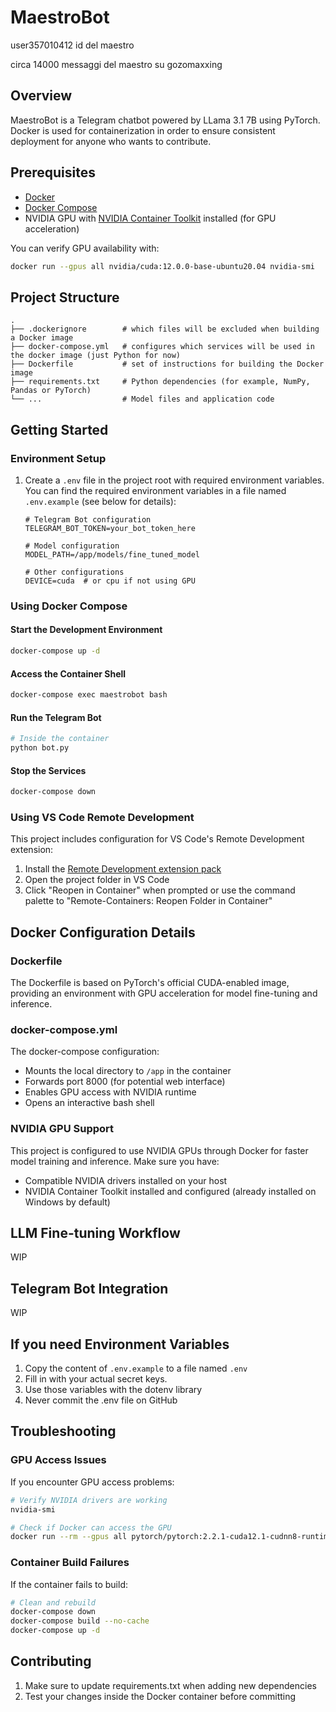 # MaestroBot
user357010412 id del maestro

circa 14000 messaggi del maestro su gozomaxxing

## Overview
MaestroBot is a Telegram chatbot powered by LLama 3.1 7B using PyTorch. Docker is used for containerization in order to ensure consistent deployment for anyone who wants to contribute.

## Prerequisites
- [Docker](https://docs.docker.com/get-docker/)
- [Docker Compose](https://docs.docker.com/compose/install/)
- NVIDIA GPU with [NVIDIA Container Toolkit](https://docs.nvidia.com/datacenter/cloud-native/container-toolkit/install-guide.html) installed (for GPU acceleration)

You can verify GPU availability with:

```bash
docker run --gpus all nvidia/cuda:12.0.0-base-ubuntu20.04 nvidia-smi
```

## Project Structure
```
.
├── .dockerignore        # which files will be excluded when building a Docker image
├── docker-compose.yml   # configures which services will be used in the docker image (just Python for now)
├── Dockerfile           # set of instructions for building the Docker image
├── requirements.txt     # Python dependencies (for example, NumPy, Pandas or PyTorch)
└── ...                  # Model files and application code
```

## Getting Started

### Environment Setup
1. Create a `.env` file in the project root with required environment variables. You can find the required environment variables in a file named `.env.example` (see below for details):
   ```
   # Telegram Bot configuration
   TELEGRAM_BOT_TOKEN=your_bot_token_here
   
   # Model configuration
   MODEL_PATH=/app/models/fine_tuned_model
   
   # Other configurations
   DEVICE=cuda  # or cpu if not using GPU
   ```

### Using Docker Compose

#### Start the Development Environment
```bash
docker-compose up -d
```

#### Access the Container Shell
```bash
docker-compose exec maestrobot bash
```

#### Run the Telegram Bot
```bash
# Inside the container
python bot.py
```

#### Stop the Services
```bash
docker-compose down
```

### Using VS Code Remote Development
This project includes configuration for VS Code's Remote Development extension:

1. Install the [Remote Development extension pack](https://marketplace.visualstudio.com/items?itemName=ms-vscode-remote.vscode-remote-extensionpack)
2. Open the project folder in VS Code
3. Click "Reopen in Container" when prompted or use the command palette to "Remote-Containers: Reopen Folder in Container"

## Docker Configuration Details

### Dockerfile
The Dockerfile is based on PyTorch's official CUDA-enabled image, providing an environment with GPU acceleration for model fine-tuning and inference.

### docker-compose.yml
The docker-compose configuration:
- Mounts the local directory to `/app` in the container
- Forwards port 8000 (for potential web interface)
- Enables GPU access with NVIDIA runtime
- Opens an interactive bash shell

### NVIDIA GPU Support
This project is configured to use NVIDIA GPUs through Docker for faster model training and inference. Make sure you have:
- Compatible NVIDIA drivers installed on your host
- NVIDIA Container Toolkit installed and configured (already installed on Windows by default)

## LLM Fine-tuning Workflow
WIP

## Telegram Bot Integration
WIP

## If you need Environment Variables

1. Copy the content of `.env.example` to a file named `.env`
2. Fill in with your actual secret keys.
3. Use those variables with the dotenv library
4. Never commit the .env file on GitHub


## Troubleshooting

### GPU Access Issues
If you encounter GPU access problems:
```bash
# Verify NVIDIA drivers are working
nvidia-smi

# Check if Docker can access the GPU
docker run --rm --gpus all pytorch/pytorch:2.2.1-cuda12.1-cudnn8-runtime python -c "import torch; print(torch.cuda.is_available())"
```

### Container Build Failures
If the container fails to build:
```bash
# Clean and rebuild
docker-compose down
docker-compose build --no-cache
docker-compose up -d
```

## Contributing
1. Make sure to update requirements.txt when adding new dependencies
2. Test your changes inside the Docker container before committing